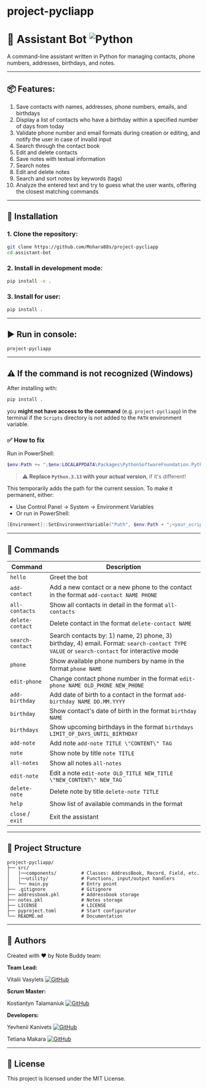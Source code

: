 
# project-pycliapp

# 🤖 Assistant Bot ![Python](https://img.shields.io/badge/Python-3776AB?style=flat&logo=python&logoColor=white)

A command-line assistant written in Python for managing contacts, phone numbers, addresses, birthdays, and notes.

---

## 📦 Features:

1. Save contacts with names, addresses, phone numbers, emails, and birthdays
2. Display a list of contacts who have a birthday within a specified number of days from today
3. Validate phone number and email formats during creation or editing, and notify the user in case of invalid input
4. Search through the contact book
5. Edit and delete contacts
6. Save notes with textual information
7. Search notes
8. Edit and delete notes
9. Search and sort notes by keywords (tags)
10. Analyze the entered text and try to guess what the user wants, offering the closest matching commands

---

## 🚀 Installation

### 1. Clone the repository:
```bash
git clone https://github.com/Mohara88s/project-pycliapp
cd assistant-bot
```

### 2. Install in development mode:
```bash
pip install -e .
```

### 3. Install for user:
```bash
pip install .
```

---

## ▶️ Run in console:

```bash
project-pycliapp
```

---

## ⚠️ If the command is not recognized (Windows)

After installing with:

```bash
pip install .
```

you **might not have access to the command** (e.g. `project-pycliapp`) in the terminal if the `Scripts` directory is not added to the `PATH` environment variable.

### ✅ How to fix

Run in PowerShell:

```powershell
$env:Path += ";$env:LOCALAPPDATA\Packages\PythonSoftwareFoundation.Python.3.13_qbz5n2kfra8p0\LocalCache\local-packages\Python313\Scripts"
```

> ⚠️ **Replace `Python.3.13` with your actual version**, if it's different!

This temporarily adds the path for the current session. To make it permanent, either:
- Use Control Panel → System → Environment Variables
- Or run in PowerShell:
```powershell
[Environment]::SetEnvironmentVariable("Path", $env:Path + ";<your_scripts_path>", "User")
```

---

## 💬 Commands

| Command          | Description                                                                                                                                 |
|------------------|---------------------------------------------------------------------------------------------------------------------------------------------|
| `hello`          | Greet the bot                                                                                                                               |
| `add-contact`    | Add a new contact or a new phone to the contact in the format `add-contact NAME PHONE`                                                      |
| `all-contacts`   | Show all contacts in detail in the format `all-contacts`                                                                                    |
| `delete-contact` | Delete contact in the format `delete-contact NAME`                                                                                          |
| `search-contact` | Search contacts by: 1) name, 2) phone, 3) birthday, 4) email. Format: `search-contact TYPE VALUE` or `search-contact` for interactive mode  |
| `phone`          | Show available phone numbers by name in the format `phone NAME`                                                                             |
| `edit-phone`     | Change contact phone number in the format `edit-phone NAME OLD_PHONE NEW_PHONE`                                                             |
| `add-birthday`   | Add date of birth to a contact in the format `add-birthday NAME DD.MM.YYYY`                                                                 |
| `birthday`       | Show contact's date of birth in the format `birthday NAME`                                                                                  |
| `birthdays`      | Show upcoming birthdays in the format `birthdays LIMIT_OF_DAYS_UNTIL_BIRTHDAY`                                                              |
| `add-note`       | Add note `add-note TITLE \"CONTENT\" TAG`                                                                                                   |
| `note`           | Show note by title `note TITLE`                                                                                                             |
| `all-notes`      | Show all notes `all-notes`                                                                                                                  |
| `edit-note`      | Edit a note `edit-note OLD_TITLE NEW_TITLE \"NEW_CONTENT\" NEW_TAG`                                                                         |
| `delete-note`    | Delete note by title `delete-note TITLE`                                                                                                    |
| `help`           | Show list of available commands in the format                                                                                               |
| `close` / `exit` | Exit the assistant                                                                                                                          |

---

## 📁 Project Structure

```
project-pycliapp/
├── src/
│   |──components/         # Classes: AddressBook, Record, Field, etc.
│   |──utility/            # Functions, input/output handlers
│   └── main.py            # Entry point
├── .gitignore             # Gitignore
├── addressbook.pkl        # Addressbook storage
├── notes.pkl              # Notes storage
├── LICENSE                # LICENSE
├── pyproject.toml         # Start configurator
└── README.md              # Documentation
```

---

## 👤 Authors

Created with ❤️ by Note Buddy team:

**Team Lead:** 

Vitalii Vasylets
[![GitHub](https://img.shields.io/badge/GitHub-181717?style=flat&logo=github&logoColor=white)](https://github.com/Mohara88s)
 
**Scrum Master:**

Kostiantyn Talamaniuk
[![GitHub](https://img.shields.io/badge/GitHub-181717?style=flat&logo=github&logoColor=white)](https://github.com/antifloodbot)

**Developers:** 

Yevhenii Kanivets
[![GitHub](https://img.shields.io/badge/GitHub-181717?style=flat&logo=github&logoColor=white)](https://github.com/EZDIVINER)

Tetiana Makara
[![GitHub](https://img.shields.io/badge/GitHub-181717?style=flat&logo=github&logoColor=white)](https://github.com/Tetiana-co)

---
## 📄 License

This project is licensed under the MIT License.
